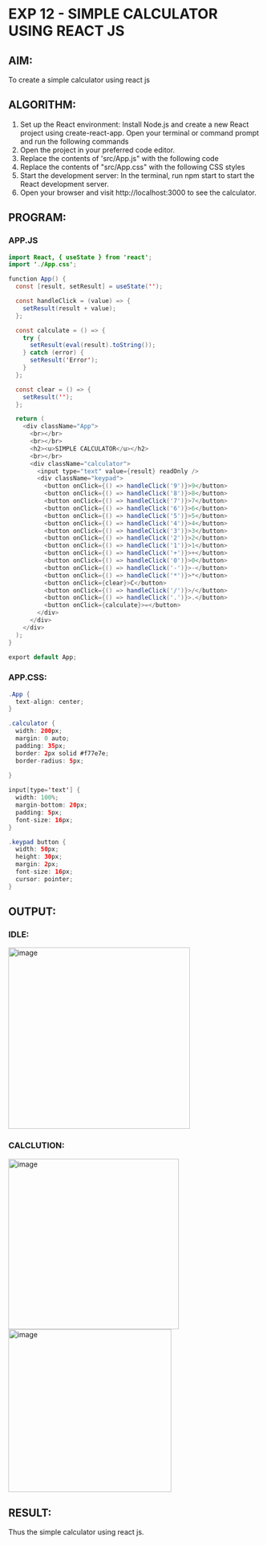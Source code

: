 # EXP 12 - SIMPLE CALCULATOR USING REACT JS

## AIM:

To create a simple calculator using react js

## ALGORITHM:

1) Set up the React environment: Install Node.js and create a new React project using create-react-app. Open your terminal or command prompt and run the following commands
2) Open the project in your preferred code editor.
3) Replace the contents of 'src/App.js" with the following code
4) Replace the contents of "src/App.css" with the following CSS styles
5) Start the development server: In the terminal, run npm start to start the React development server.
6) Open your browser and visit http://localhost:3000 to see the calculator.

## PROGRAM:
### APP.JS
```java
import React, { useState } from 'react';
import './App.css';

function App() {
  const [result, setResult] = useState('');

  const handleClick = (value) => {
    setResult(result + value);
  };

  const calculate = () => {
    try {
      setResult(eval(result).toString());
    } catch (error) {
      setResult('Error');
    }
  };

  const clear = () => {
    setResult('');
  };

  return (
    <div className="App">
      <br></br>
      <br></br>
      <h2><u>SIMPLE CALCULATOR</u></h2>
      <br></br>
      <div className="calculator">
        <input type="text" value={result} readOnly />
        <div className="keypad">
          <button onClick={() => handleClick('9')}>9</button>
          <button onClick={() => handleClick('8')}>8</button>
          <button onClick={() => handleClick('7')}>7</button>
          <button onClick={() => handleClick('6')}>6</button>
          <button onClick={() => handleClick('5')}>5</button>
          <button onClick={() => handleClick('4')}>4</button>
          <button onClick={() => handleClick('3')}>3</button>
          <button onClick={() => handleClick('2')}>2</button>
          <button onClick={() => handleClick('1')}>1</button>
          <button onClick={() => handleClick('+')}>+</button>
          <button onClick={() => handleClick('0')}>0</button>
          <button onClick={() => handleClick('-')}>-</button>
          <button onClick={() => handleClick('*')}>*</button>
          <button onClick={clear}>C</button>
          <button onClick={() => handleClick('/')}>/</button>
          <button onClick={() => handleClick('.')}>.</button>
          <button onClick={calculate}>=</button>
        </div>
      </div>
    </div>
  );
}

export default App;
```
### APP.CSS:

```java
.App {
  text-align: center;
}

.calculator {
  width: 200px;
  margin: 0 auto;
  padding: 35px;
  border: 2px solid #f77e7e;
  border-radius: 5px;
  
}

input[type='text'] {
  width: 100%;
  margin-bottom: 20px;
  padding: 5px;
  font-size: 16px;
}

.keypad button {
  width: 50px;
  height: 30px;
  margin: 2px;
  font-size: 16px;
  cursor: pointer;
}

```

## OUTPUT:

### IDLE:

<img width="362" alt="image" src="https://github.com/Monisha-11/SIMPLE-CALCULATOR-USING-REACT-JS/assets/93427240/12a41534-ca5f-479d-b65f-b1930ec3c788">

### CALCLUTION:

<img width="340" alt="image" src="https://github.com/Monisha-11/SIMPLE-CALCULATOR-USING-REACT-JS/assets/93427240/f976d357-0f63-4b0a-a0f5-6f337aa50db3">

<img width="325" alt="image" src="https://github.com/Monisha-11/SIMPLE-CALCULATOR-USING-REACT-JS/assets/93427240/55fb6cf8-e0ec-4e88-bc2c-6765fa5459cd">

## RESULT:

Thus the simple calculator using react js.

